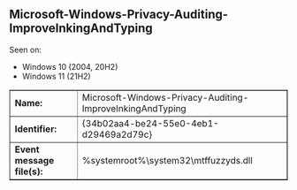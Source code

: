 ## Microsoft-Windows-Privacy-Auditing-ImproveInkingAndTyping

Seen on:
* Windows 10 (2004, 20H2)
* Windows 11 (21H2)

<table border="1" class="docutils">
  <tbody>
    <tr>
      <td><b>Name:</b></td>
      <td>Microsoft-Windows-Privacy-Auditing-ImproveInkingAndTyping</td>
    </tr>
    <tr>
      <td><b>Identifier:</b></td>
      <td>{34b02aa4-be24-55e0-4eb1-d29469a2d79c}</td>
    </tr>
    <tr>
      <td><b>Event message file(s):</b></td>
      <td>%systemroot%\system32\mtffuzzyds.dll</td>
    </tr>
  </tbody>
</table>

&nbsp;

